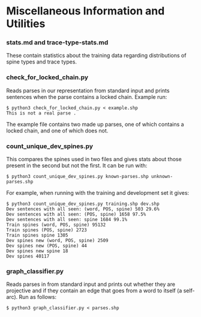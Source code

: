# Miscellaneous Information and Utilities

### stats.md and trace-type-stats.md

These contain statistics about the training data regarding distributions of spine types and trace types.

### check_for_locked_chain.py

Reads parses in our representation from standard input and prints sentences when the parse contains a locked chain.
Example run:

```Shell
$ python3 check_for_locked_chain.py < example.shp
This is not a real parse .
```

The example file contains two made up parses, one of which contains a locked chain, and one of which does not.

### count_unique_dev_spines.py

This compares the spines used in two files and gives stats about those present in the second but not the first.
It can be run with:

```Shell
$ python3 count_unique_dev_spines.py known-parses.shp unknown-parses.shp
```

For example, when running with the training and development set it gives:

```Shell
$ python3 count_unique_dev_spines.py training.shp dev.shp
Dev sentences with all seen: (word, POS, spine) 503 29.6%
Dev sentences with all seen: (POS, spine) 1658 97.5%
Dev sentences with all seen: spine 1684 99.1%
Train spines (word, POS, spine) 95132
Train spines (POS, spine) 2723
Train spines spine 1305
Dev spines new (word, POS, spine) 2509
Dev spines new (POS, spine) 44
Dev spines new spine 18
Dev spines 40117
```

### graph_classifier.py

Reads parses in from standard input and prints out whether they are projective and if they contain an edge that goes from a word to itself (a self-arc).
Run as follows:

```Shell
$ python3 graph_classifier.py < parses.shp
```

